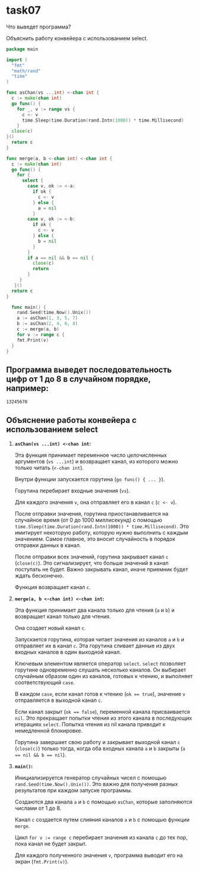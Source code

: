 # task07

Что выведет программа?

Объяснить работу конвейера с использованием select.

```go
package main

import (
  "fmt"
  "math/rand"
  "time"
)

func asChan(vs ...int) <-chan int {
  c := make(chan int)
  go func() {
    for _, v := range vs {
      c <- v
      time.Sleep(time.Duration(rand.Intn(1000)) * time.Millisecond)
    }
  close(c)
}()
  return c
}

func merge(a, b <-chan int) <-chan int {
  c := make(chan int)
  go func() {
    for {
      select {
        case v, ok := <-a:
          if ok {
            c <- v
          } else {
            a = nil
          }
        case v, ok := <-b:
          if ok {
            c <- v
          } else {
            b = nil
          }
        }
        if a == nil && b == nil {
          close(c)
          return
        }
     }
   }()
  return c
}

  func main() {
    rand.Seed(time.Now().Unix())
    a := asChan(1, 3, 5, 7)
    b := asChan(2, 4, 6, 8)
    c := merge(a, b)
    for v := range c {
    fmt.Print(v)
  }
}
```

## Программа выведет последовательность цифр от 1 до 8 в случайном порядке, например:
```
13245678
```

## Объяснение работы конвейера с использованием select

1. **`asChan(vs ...int) <-chan int`:**

   Эта функция принимает переменное число целочисленных аргументов (`vs ...int`) и возвращает канал, из которого можно только читать (`<-chan int`).

   Внутри функции запускается горутина (`go func() { ... }`).

   Горутина перебирает входные значения (`vs`).

   Для каждого значения `v`, она отправляет его в канал `c` (`c <- v`).

   После отправки значения, горутина приостанавливается на случайное время (от 0 до 1000 миллисекунд) с помощью `time.Sleep(time.Duration(rand.Intn(1000)) * time.Millisecond)`. Это имитирует некоторую работу, которую нужно выполнить с каждым значением. Самое главное, это вносит случайность в порядок отправки данных в канал.

   После отправки всех значений, горутина закрывает канал `c` (`close(c)`). Это сигнализирует, что больше значений в канал поступать не будет. Важно закрывать канал, иначе приемник будет ждать бесконечно.

   Функция возвращает канал `c`.

2. **`merge(a, b <-chan int) <-chan int`:**

   Эта функция принимает два канала только для чтения (`a` и `b`) и возвращает канал только для чтения.

   Она создает новый канал `c`.

   Запускается горутина, которая читает значения из каналов `a` и `b` и отправляет их в канал `c`. Эта горутина сливает данные из двух входных каналов в один выходной канал.

   Ключевым элементом является оператор `select`. `select` позволяет горутине одновременно слушать несколько каналов. Он выбирает случайным образом один из каналов, готовых к чтению, и выполняет соответствующий `case`.

   В каждом `case`, если канал готов к чтению (`ok == true`), значение `v` отправляется в выходной канал `c`.

   Если канал закрыт (`ok == false`), переменной канала присваивается `nil`. Это прекращает попытки чтения из этого канала в последующих итерациях `select`. Попытка чтения из nil канала приводит к немедленной блокировке.

   Горутина завершает свою работу и закрывает выходной канал `c` (`close(c)`) только тогда, когда оба входных канала `a` и `b` закрыты (`a == nil && b == nil`).

3. **`main()`:**

   Инициализируется генератор случайных чисел с помощью `rand.Seed(time.Now().Unix())`. Это важно для получения разных результатов при каждом запуске программы.

   Создаются два канала `a` и `b` с помощью `asChan`, которые заполняются числами от 1 до 8.

   Канал `c` создается путем слияния каналов `a` и `b` с помощью функции `merge`.

   Цикл `for v := range c` перебирает значения из канала `c` до тех пор, пока канал не будет закрыт.

   Для каждого полученного значения `v`, программа выводит его на экран (`fmt.Print(v)`).
